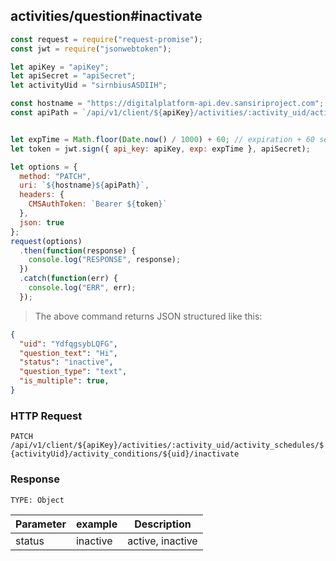 ## activities/question#inactivate

```javascript
const request = require("request-promise");
const jwt = require("jsonwebtoken");

let apiKey = "apiKey";
let apiSecret = "apiSecret";
let activityUid = "sirnbiusASDIIH";

const hostname = "https://digitalplatform-api.dev.sansiriproject.com";
const apiPath = `/api/v1/client/${apiKey}/activities/:activity_uid/activity_schedules/${activityUid}/activity_conditions/${uid}/inactivate`;


let expTime = Math.floor(Date.now() / 1000) + 60; // expiration + 60 seconds
let token = jwt.sign({ api_key: apiKey, exp: expTime }, apiSecret);

let options = {
  method: "PATCH",
  uri: `${hostname}${apiPath}`,
  headers: {
    CMSAuthToken: `Bearer ${token}`
  },
  json: true
};
request(options)
  .then(function(response) {
    console.log("RESPONSE", response);
  })
  .catch(function(err) {
    console.log("ERR", err);
  });
```

> The above command returns JSON structured like this:

```json
{
  "uid": "YdfqgsybLQFG",
  "question_text": "Hi",
  "status": "inactive",
  "question_type": "text",
  "is_multiple": true,
}
```

### HTTP Request

`PATCH /api/v1/client/${apiKey}/activities/:activity_uid/activity_schedules/${activityUid}/activity_conditions/${uid}/inactivate`

### Response

`TYPE: Object`

| Parameter | example        | Description            |
| --------- | -------------- | ---------------------- |
| status    | inactive | active, inactive |

